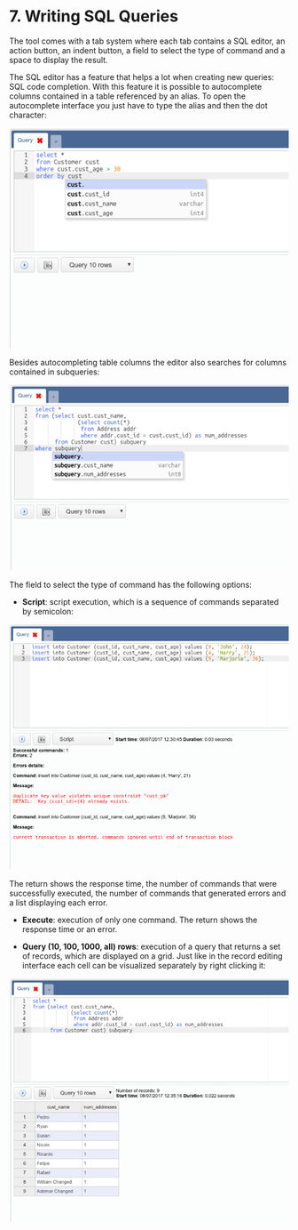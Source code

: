 # 7. Writing SQL Queries

The tool comes with a tab system where each tab contains a SQL editor, an action
button, an indent button, a field to select the type of command and a space to
display the result.

The SQL editor has a feature that helps a lot when creating new queries: SQL
code completion. With this feature it is possible to autocomplete columns
contained in a table referenced by an alias. To open the autocomplete interface
you just have to type the alias and then the dot character:

![](https://raw.githubusercontent.com/OmniDB/doc/master/img/image_049.png)

Besides autocompleting table columns the editor also searches for columns
contained in subqueries:

![](https://raw.githubusercontent.com/OmniDB/doc/master/img/image_050.png)

The field to select the type of command has the following options:

- **Script**: script execution, which is a sequence of commands separated by
semicolon:

![](https://raw.githubusercontent.com/OmniDB/doc/master/img/image_051.png)

The return shows the response time, the number of commands that were
successfully executed, the number of commands that generated errors and a list
displaying each error.

- **Execute**: execution of only one command. The return shows the response time
or an error.

- **Query (10, 100, 1000, all) rows**: execution of a query that returns a set
of records, which are displayed on a grid. Just like in the record editing
interface each cell can be visualized separately by right clicking it:

![](https://raw.githubusercontent.com/OmniDB/doc/master/img/image_052.png)
